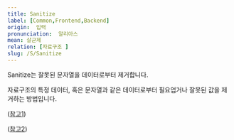 ```yaml
---
title: Sanitize
label: [Common,Frontend,Backend]
origin:  입력
pronunciation:  알리아스
mean: 살균제
relation: [자료구조 ]
slug: /S/Sanitize
---
```


<content>

<p>Sanitize는 잘못된 문자열을 데이터로부터 제거합니다.</p>
<p>자료구조의 특정 데이터, 혹은 문자열과 같은 데이터로부터 필요업거나 잘못된 값을 제거하는 방법입니다.  </p>
<p>(<a href="https://medium.com/@abderrahman.hamila/what-sanitize-mean-and-why-sanitize-in-code-data-5c68c9f76164">참고1</a>)</p>
<p>(<a href="https://github.com/marmelab/react-admin/blob/master/packages/ra-ui-materialui/src/input/sanitizeRestProps.ts">참고2</a>)</p>

</content>
